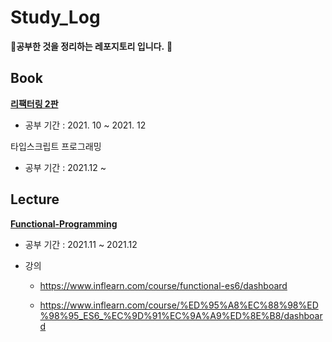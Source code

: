 # Study_Log

&#127799;**공부한 것을 정리하는 레포지토리 입니다.** &#127799;



## Book

[**리팩터링 2판**](https://github.com/ujusy/Study_Log/tree/main/Refactoring%202%ED%8C%90) 

- 공부 기간 : 2021. 10 ~ 2021. 12

타입스크립트 프로그래밍

- 공부 기간 : 2021.12 ~



## Lecture

[**Functional-Programming**](https://github.com/ujusy/Study_Log/tree/main/Functional-Programming)

- 공부 기간 : 2021.11 ~ 2021.12

- 강의

  - https://www.inflearn.com/course/functional-es6/dashboard

  - https://www.inflearn.com/course/%ED%95%A8%EC%88%98%ED%98%95_ES6_%EC%9D%91%EC%9A%A9%ED%8E%B8/dashboard

